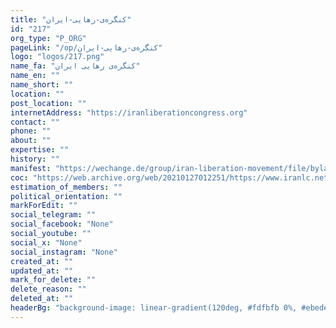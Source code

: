 ```yaml
---
title: "کنگره‌ی-رهایی-ایران"
id: "217"
org_type: "P_ORG"
pageLink: "/op/کنگره‌ی-رهایی-ایران"
logo: "logos/217.png"
name_fa: "کنگره‌ی رهایی ایران"
name_en: ""
name_short: ""
location: ""
post_location: ""
internetAddress: "https://iranliberationcongress.org"
contact: ""
phone: ""
about: ""
expertise: ""
history: ""
manifest: "https://wechange.de/group/iran-liberation-movement/file/bylawpdf/download/bylaw.pdf"
coc: "https://web.archive.org/web/20210127012251/https://www.iranlc.net/index.php/documents/ethical-beliefs"
estimation_of_members: ""
political_orientation: ""
markForEdit: ""
social_telegram: ""
social_facebook: "None"
social_youtube: ""
social_x: "None"
social_instagram: "None"
created_at: ""
updated_at: ""
mark_for_delete: ""
delete_reason: ""
deleted_at: ""
headerBg: "background-image: linear-gradient(120deg, #fdfbfb 0%, #ebedee 100%);"
---
```

